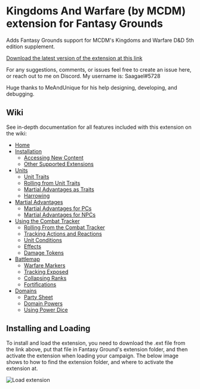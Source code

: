 # Kingdoms And Warfare (by MCDM) extension for Fantasy Grounds

Adds Fantasy Grounds support for MCDM's Kingdoms and Warfare D&amp;D 5th edition supplement.

[Download the latest version of the extension at this link](https://github.com/Gtaray/FG_KingdomsAndWarfare/releases/latest/download/KingdomsAndWarfare.ext)

For any suggestions, comments, or issues feel free to create an issue here, or reach out to me on Discord. My username is: Saagael#5728

Huge thanks to MeAndUnique for his help designing, developing, and debugging.

## Wiki

See in-depth documentation for all features included with this extension on the wiki:

* [Home](https://github.com/Gtaray/FG_KingdomsAndWarfare/wiki)
* [Installation](https://github.com/Gtaray/FG_KingdomsAndWarfare/wiki/Installation)
  * [Accessing New Content](https://github.com/Gtaray/FG_KingdomsAndWarfare/wiki/Accessing-New-Content)
  * [Other Supported Extensions](https://github.com/Gtaray/FG_KingdomsAndWarfare/wiki/Other-Supported-Extensions)
* [Units](https://github.com/Gtaray/FG_KingdomsAndWarfare/wiki/Units)
  * [Unit Traits](https://github.com/Gtaray/FG_KingdomsAndWarfare/wiki/Unit-Traits)
  * [Rolling from Unit Traits](https://github.com/Gtaray/FG_KingdomsAndWarfare/wiki/Rolling-from-Unit-Traits)
  * [Martial Advantages as Traits](https://github.com/Gtaray/FG_KingdomsAndWarfare/wiki/Martial-Advantages-as-Traits)
  * [Harrowing](https://github.com/Gtaray/FG_KingdomsAndWarfare/wiki/Harrowing)
* [Martial Advantages](https://github.com/Gtaray/FG_KingdomsAndWarfare/wiki/Martial-Advantages)
  * [Martial Advantages for PCs](https://github.com/Gtaray/FG_KingdomsAndWarfare/wiki/Martial-Advantages-for-PCs)
  * [Martial Advantages for NPCs](https://github.com/Gtaray/FG_KingdomsAndWarfare/wiki/Martial-Advantages-for-NPCs)
* [Using the Combat Tracker](https://github.com/Gtaray/FG_KingdomsAndWarfare/wiki/Using-the-Combat-Tracker)
  * [Rolling From the Combat Tracker](https://github.com/Gtaray/FG_KingdomsAndWarfare/wiki/Rolling-From-the-Combat-Tracker)
  * [Tracking Actions and Reactions](https://github.com/Gtaray/FG_KingdomsAndWarfare/wiki/Tracking-Actions-and-Reactions)
  * [Unit Conditions](https://github.com/Gtaray/FG_KingdomsAndWarfare/wiki/Unit-Conditions)
  * [Effects](https://github.com/Gtaray/FG_KingdomsAndWarfare/wiki/Effects)
  * [Damage Tokens](https://github.com/Gtaray/FG_KingdomsAndWarfare/wiki/Damage-Tokens)
* [Battlemap](https://github.com/Gtaray/FG_KingdomsAndWarfare/wiki/Battlemap)
  * [Warfare Markers](https://github.com/Gtaray/FG_KingdomsAndWarfare/wiki/Warfare-Markers)
  * [Tracking Exposed](https://github.com/Gtaray/FG_KingdomsAndWarfare/wiki/Tracking-Exposed)
  * [Collapsing Ranks](https://github.com/Gtaray/FG_KingdomsAndWarfare/wiki/Collapsing-Ranks)
  * [Fortifications](https://github.com/Gtaray/FG_KingdomsAndWarfare/wiki/Fortifications)
* [Domains](https://github.com/Gtaray/FG_KingdomsAndWarfare/wiki/Domains)
  * [Party Sheet](https://github.com/Gtaray/FG_KingdomsAndWarfare/wiki/Party-Sheet)
  * [Domain Powers](https://github.com/Gtaray/FG_KingdomsAndWarfare/wiki/Domain-Powers)
  * [Using Power Dice](https://github.com/Gtaray/FG_KingdomsAndWarfare/wiki/Using-Power-Dice)

## Installing and Loading

To install and load the extension, you need to download the .ext file from the link above, put that file in Fantasy Ground's extension folder, and then activate the extension when loading your campaign. The below image shows to how to find the extension folder, and where to activate the extension at.

![Load extension](https://i.imgur.com/7XaJgvX.png)
